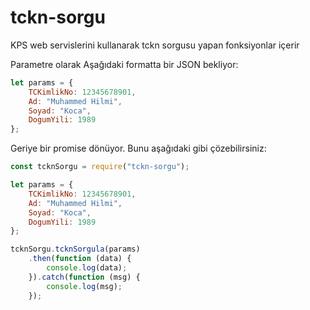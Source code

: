 # tckn-sorgu
KPS web servislerini kullanarak tckn sorgusu yapan fonksiyonlar içerir

Parametre olarak Aşağıdaki formatta bir JSON bekliyor:

```js
let params = {
    TCKimlikNo: 12345678901,
    Ad: "Muhammed Hilmi",
    Soyad: "Koca",
    DogumYili: 1989
};
```

Geriye bir promise dönüyor. Bunu aşağıdaki gibi çözebilirsiniz:

```js
const tcknSorgu = require("tckn-sorgu");

let params = {
    TCKimlikNo: 12345678901,
    Ad: "Muhammed Hilmi",
    Soyad: "Koca",
    DogumYili: 1989
};

tcknSorgu.tcknSorgula(params)
    .then(function (data) {
        console.log(data);
    }).catch(function (msg) {
        console.log(msg);
    });
```
